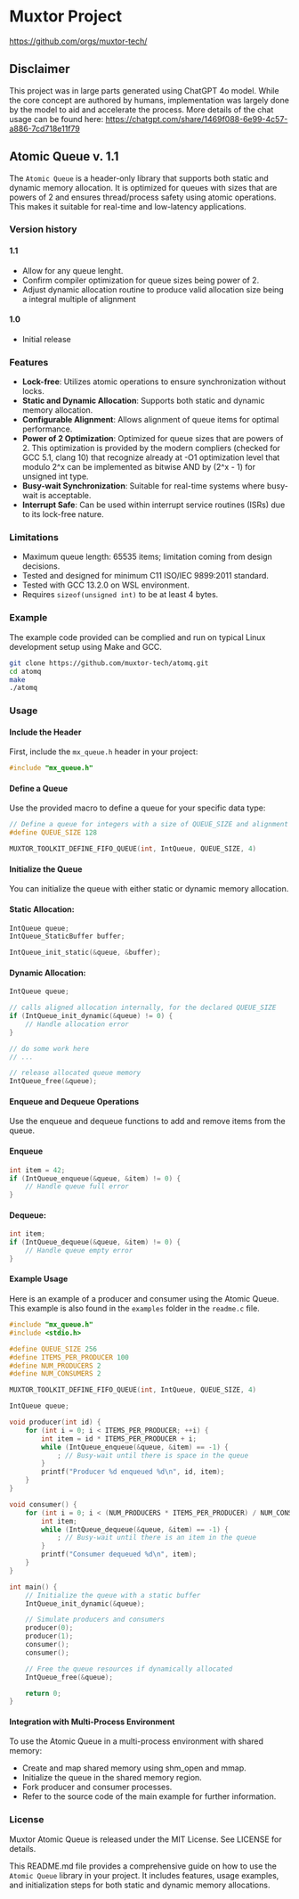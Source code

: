 # Muxtor Project

https://github.com/orgs/muxtor-tech/

## Disclaimer

This project was in large parts generated using ChatGPT 4o model. While the core concept are authored by humans, implementation was largely done by the model to aid and accelerate the process.
More details of the chat usage can be found here: https://chatgpt.com/share/1469f088-6e99-4c57-a886-7cd718e11f79

## Atomic Queue v. 1.1

The `Atomic Queue` is a header-only library that supports both static and dynamic memory allocation. It is optimized for queues with sizes that are powers of 2 and ensures thread/process safety using atomic operations. This makes it suitable for real-time and low-latency applications.

### Version history

#### 1.1
- Allow for any queue lenght.
- Confirm compiler optimization for queue sizes being power of 2.
- Adjust dynamic allocation routine to produce valid allocation size being a integral multiple of alignment

#### 1.0
- Initial release

### Features

- **Lock-free**: Utilizes atomic operations to ensure synchronization without locks.
- **Static and Dynamic Allocation**: Supports both static and dynamic memory allocation.
- **Configurable Alignment**: Allows alignment of queue items for optimal performance.
- **Power of 2 Optimization**: Optimized for queue sizes that are powers of 2. This optimization is provided by the modern compliers (checked for GCC 5.1, clang 10) that recognize already at -O1 optimization level that modulo 2^x can be implemented as bitwise AND by (2^x - 1) for unsigned int type.
- **Busy-wait Synchronization**: Suitable for real-time systems where busy-wait is acceptable.
- **Interrupt Safe**: Can be used within interrupt service routines (ISRs) due to its lock-free nature.


### Limitations

- Maximum queue length: 65535 items; limitation coming from design decisions.
- Tested and designed for minimum C11 ISO/IEC 9899:2011 standard.
- Tested with GCC 13.2.0 on WSL environment.
- Requires `sizeof(unsigned int)` to be at least 4 bytes.

### Example

The example code provided can be complied and run on typical Linux development setup using Make and GCC.

```bash
git clone https://github.com/muxtor-tech/atomq.git
cd atomq
make
./atomq
```

### Usage

#### Include the Header

First, include the `mx_queue.h` header in your project:

```c
#include "mx_queue.h"
```

#### Define a Queue
Use the provided macro to define a queue for your specific data type:

```c
// Define a queue for integers with a size of QUEUE_SIZE and alignment of 4 bytes
#define QUEUE_SIZE 128

MUXTOR_TOOLKIT_DEFINE_FIFO_QUEUE(int, IntQueue, QUEUE_SIZE, 4)
```

#### Initialize the Queue
You can initialize the queue with either static or dynamic memory allocation.

#### Static Allocation:

```c
IntQueue queue;
IntQueue_StaticBuffer buffer;

IntQueue_init_static(&queue, &buffer);
```

#### Dynamic Allocation:

```c
IntQueue queue;

// calls aligned allocation internally, for the declared QUEUE_SIZE
if (IntQueue_init_dynamic(&queue) != 0) {
    // Handle allocation error
}

// do some work here
// ...

// release allocated queue memory
IntQueue_free(&queue);
```

#### Enqueue and Dequeue Operations
Use the enqueue and dequeue functions to add and remove items from the queue.


#### Enqueue
```c
int item = 42;
if (IntQueue_enqueue(&queue, &item) != 0) {
    // Handle queue full error
}
```

#### Dequeue:

```c
int item;
if (IntQueue_dequeue(&queue, &item) != 0) {
    // Handle queue empty error
}
```

#### Example Usage
Here is an example of a producer and consumer using the Atomic Queue. This example is also found in the `examples` folder in the `readme.c` file.

```c
#include "mx_queue.h"
#include <stdio.h>

#define QUEUE_SIZE 256
#define ITEMS_PER_PRODUCER 100
#define NUM_PRODUCERS 2
#define NUM_CONSUMERS 2

MUXTOR_TOOLKIT_DEFINE_FIFO_QUEUE(int, IntQueue, QUEUE_SIZE, 4)

IntQueue queue;

void producer(int id) {
    for (int i = 0; i < ITEMS_PER_PRODUCER; ++i) {
        int item = id * ITEMS_PER_PRODUCER + i;
        while (IntQueue_enqueue(&queue, &item) == -1) {
            ; // Busy-wait until there is space in the queue
        }
        printf("Producer %d enqueued %d\n", id, item);
    }
}

void consumer() {
    for (int i = 0; i < (NUM_PRODUCERS * ITEMS_PER_PRODUCER) / NUM_CONSUMERS; ++i) {
        int item;
        while (IntQueue_dequeue(&queue, &item) == -1) {
            ; // Busy-wait until there is an item in the queue
        }
        printf("Consumer dequeued %d\n", item);
    }
}

int main() {
    // Initialize the queue with a static buffer
    IntQueue_init_dynamic(&queue);

    // Simulate producers and consumers
    producer(0);
    producer(1);
    consumer();
    consumer();

    // Free the queue resources if dynamically allocated
    IntQueue_free(&queue);

    return 0;
}
```

#### Integration with Multi-Process Environment
To use the Atomic Queue in a multi-process environment with shared memory:

- Create and map shared memory using shm_open and mmap.
- Initialize the queue in the shared memory region.
- Fork producer and consumer processes.
- Refer to the source code of the main example for further information.

### License
Muxtor Atomic Queue is released under the MIT License. See LICENSE for details.

This README.md file provides a comprehensive guide on how to use the `Atomic Queue` library in your project. It includes features, usage examples, and initialization steps for both static and dynamic memory allocations.
